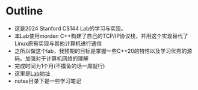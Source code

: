 # Outline

- 这是2024 Stanford CS144 Lab的学习与实现。
- 本Lab使用morden C++构建了自己的TCP/IP协议栈，并用这个实现替代了Linux原有实现与其他计算机进行通信
- 之所以做这个lab，我预期的目标是掌握一些C++20的特性以及学习优秀的源码。加强对于计算机网络的理解
- 完成时间为1个月(不摸鱼的话一周就行)
- 这里是[Lab地址](https://cs144.github.io/)
- notes目录下是一些学习笔记